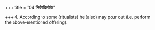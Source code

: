 +++
title = "04 निर्वपेदित्येके"

+++
4. According to some (ritualists) he (also) may pour out (i.e. perform the above-mentioned offering).
